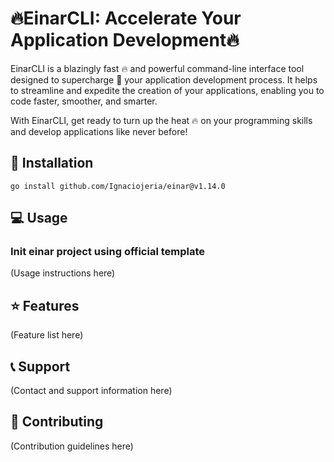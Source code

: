 # :fire:EinarCLI: Accelerate Your Application Development:fire:

EinarCLI is a blazingly fast :fire: and powerful command-line interface tool designed to supercharge :rocket: your application development process. It helps to streamline and expedite the creation of your applications, enabling you to code faster, smoother, and smarter.

With EinarCLI, get ready to turn up the heat :fire: on your programming skills and develop applications like never before!

## :wrench: Installation
    go install github.com/Ignaciojeria/einar@v1.14.0

## :computer: Usage
### Init einar project using official template
(Usage instructions here)

## :star: Features

(Feature list here)

## :telephone_receiver: Support

(Contact and support information here)

## :handshake: Contributing

(Contribution guidelines here)

